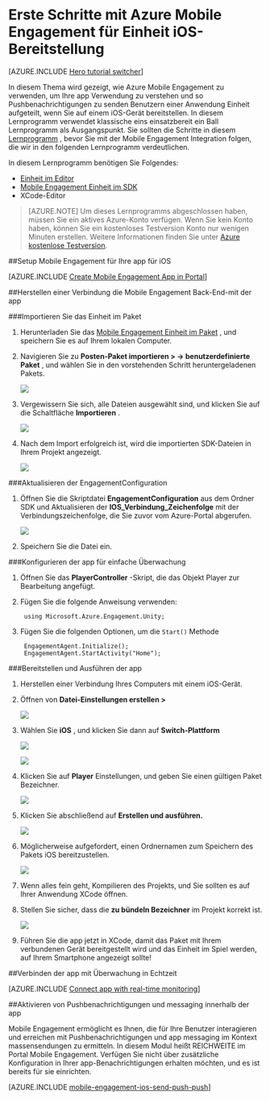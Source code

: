<properties
    pageTitle="Erste Schritte mit Azure Mobile Engagement für Einheit iOS-Bereitstellung"
    description="Informationen Sie zur Verwendung von Azure Mobile Engagement mit Analytics und Pushbenachrichtigungen für Einheit apps bereitstellen für iOS-Geräte."
    services="mobile-engagement"
    documentationCenter="unity"
    authors="piyushjo"
    manager="erikre"
    editor="" />

<tags
    ms.service="mobile-engagement"
    ms.workload="mobile"
    ms.tgt_pltfrm="mobile-unity-ios"
    ms.devlang="dotnet"
    ms.topic="hero-article"
    ms.date="08/19/2016"
    ms.author="piyushjo" />

# <a name="get-started-with-azure-mobile-engagement-for-unity-ios-deployment"></a>Erste Schritte mit Azure Mobile Engagement für Einheit iOS-Bereitstellung

[AZURE.INCLUDE [Hero tutorial switcher](../../includes/mobile-engagement-hero-tutorial-switcher.md)]

In diesem Thema wird gezeigt, wie Azure Mobile Engagement zu verwenden, um Ihre app Verwendung zu verstehen und so Pushbenachrichtigungen zu senden Benutzern einer Anwendung Einheit aufgeteilt, wenn Sie auf einem iOS-Gerät bereitstellen.
In diesem Lernprogramm verwendet klassische eins einsatzbereit ein Ball Lernprogramm als Ausgangspunkt. Sie sollten die Schritte in diesem [Lernprogramm](mobile-engagement-unity-roll-a-ball.md) , bevor Sie mit der Mobile Engagement Integration folgen, die wir in den folgenden Lernprogramm verdeutlichen. 

In diesem Lernprogramm benötigen Sie Folgendes:

+ [Einheit im Editor](http://unity3d.com/get-unity)
+ [Mobile Engagement Einheit im SDK](https://aka.ms/azmeunitysdk)
+ XCode-Editor

> [AZURE.NOTE] Um dieses Lernprogramms abgeschlossen haben, müssen Sie ein aktives Azure-Konto verfügen. Wenn Sie kein Konto haben, können Sie ein kostenloses Testversion Konto nur wenigen Minuten erstellen. Weitere Informationen finden Sie unter [Azure kostenlose Testversion](https://azure.microsoft.com/pricing/free-trial/?WT.mc_id=A0E0E5C02&amp;returnurl=http%3A%2F%2Fazure.microsoft.com%2Fen-us%2Fdocumentation%2Farticles%2Fmobile-engagement-unity-ios-get-started).

##<a id="setup-azme"></a>Setup Mobile Engagement für Ihre app für iOS

[AZURE.INCLUDE [Create Mobile Engagement App in Portal](../../includes/mobile-engagement-create-app-in-portal-new.md)]

##<a id="connecting-app"></a>Herstellen einer Verbindung die Mobile Engagement Back-End-mit der app

###<a name="import-the-unity-package"></a>Importieren Sie das Einheit im Paket

1. Herunterladen Sie das [Mobile Engagement Einheit im Paket](https://aka.ms/azmeunitysdk) , und speichern Sie es auf Ihrem lokalen Computer. 

2. Navigieren Sie zu **Posten-Paket importieren > -> benutzerdefinierte Paket** , und wählen Sie in den vorstehenden Schritt heruntergeladenen Pakets. 

    ![][70] 

3. Vergewissern Sie sich, alle Dateien ausgewählt sind, und klicken Sie auf die Schaltfläche **Importieren** . 

    ![][71] 

4. Nach dem Import erfolgreich ist, wird die importierten SDK-Dateien in Ihrem Projekt angezeigt.  

    ![][72] 

###<a name="update-the-engagementconfiguration"></a>Aktualisieren der EngagementConfiguration

1. Öffnen Sie die Skriptdatei **EngagementConfiguration** aus dem Ordner SDK und Aktualisieren der **IOS\_Verbindung\_Zeichenfolge** mit der Verbindungszeichenfolge, die Sie zuvor vom Azure-Portal abgerufen.  

    ![][73]

2. Speichern Sie die Datei ein. 

###<a name="configure-the-app-for-basic-tracking"></a>Konfigurieren der app für einfache Überwachung

1. Öffnen Sie das **PlayerController** -Skript, die das Objekt Player zur Bearbeitung angefügt. 

2. Fügen Sie die folgende Anweisung verwenden:

        using Microsoft.Azure.Engagement.Unity;

3. Fügen Sie die folgenden Optionen, um die `Start()` Methode
    
        EngagementAgent.Initialize();
        EngagementAgent.StartActivity("Home");

###<a name="deploy-and-run-the-app"></a>Bereitstellen und Ausführen der app

1. Herstellen einer Verbindung Ihres Computers mit einem iOS-Gerät. 

2. Öffnen von **Datei-Einstellungen erstellen >** 

    ![][40]

3. Wählen Sie **iOS** , und klicken Sie dann auf **Switch-Plattform**

    ![][41]

    ![][42]

4. Klicken Sie auf **Player** Einstellungen, und geben Sie einen gültigen Paket Bezeichner. 

    ![][53]

5. Klicken Sie abschließend auf **Erstellen und ausführen.**

    ![][54]

6. Möglicherweise aufgefordert, einen Ordnernamen zum Speichern des Pakets iOS bereitzustellen. 

    ![][43]

7. Wenn alles fein geht, Kompilieren des Projekts, und Sie sollten es auf Ihrer Anwendung XCode öffnen. 

8. Stellen Sie sicher, dass die **zu bündeln Bezeichner** im Projekt korrekt ist.  

    ![][75]

10. Führen Sie die app jetzt in XCode, damit das Paket mit Ihrem verbundenen Gerät bereitgestellt wird und das Einheit im Spiel werden, auf Ihrem Smartphone angezeigt sollte! 

##<a id="monitor"></a>Verbinden der app mit Überwachung in Echtzeit

[AZURE.INCLUDE [Connect app with real-time monitoring](../../includes/mobile-engagement-connect-app-with-monitor.md)]

##<a id="integrate-push"></a>Aktivieren von Pushbenachrichtigungen und messaging innerhalb der app

Mobile Engagement ermöglicht es Ihnen, die für Ihre Benutzer interagieren und erreichen mit Pushbenachrichtigungen und app messaging im Kontext massensendungen zu ermitteln. In diesem Modul heißt REICHWEITE im Portal Mobile Engagement.
Verfügen Sie nicht über zusätzliche Konfiguration in Ihrer app-Benachrichtigungen erhalten möchten, und es ist bereits für sie einrichten.

[AZURE.INCLUDE [mobile-engagement-ios-send-push-push](../../includes/mobile-engagement-ios-send-push.md)]

<!-- Images. -->
[40]: ./media/mobile-engagement-unity-ios-get-started/40.png
[41]: ./media/mobile-engagement-unity-ios-get-started/41.png
[42]: ./media/mobile-engagement-unity-ios-get-started/42.png
[43]: ./media/mobile-engagement-unity-ios-get-started/43.png
[53]: ./media/mobile-engagement-unity-ios-get-started/53.png
[54]: ./media/mobile-engagement-unity-ios-get-started/54.png
[70]: ./media/mobile-engagement-unity-ios-get-started/70.png
[71]: ./media/mobile-engagement-unity-ios-get-started/71.png
[72]: ./media/mobile-engagement-unity-ios-get-started/72.png
[73]: ./media/mobile-engagement-unity-ios-get-started/73.png
[74]: ./media/mobile-engagement-unity-ios-get-started/74.png
[75]: ./media/mobile-engagement-unity-ios-get-started/75.png
